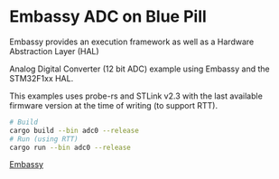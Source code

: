 # Embassy ADC on Blue Pill #

Embassy provides an execution framework as well as a Hardware Abstraction Layer (HAL)

Analog Digital Converter (12 bit ADC) example using Embassy and the STM32F1xx HAL.

This examples uses probe-rs and STLink v2.3 with the last available firmware version
at the time of writing (to support RTT).

```bash
# Build
cargo build --bin adc0 --release
# Run (using RTT)
cargo run --bin adc0 --release
```

[Embassy](https://embassy.dev/)

